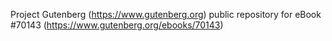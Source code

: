 Project Gutenberg (https://www.gutenberg.org) public repository for
eBook #70143 (https://www.gutenberg.org/ebooks/70143)
